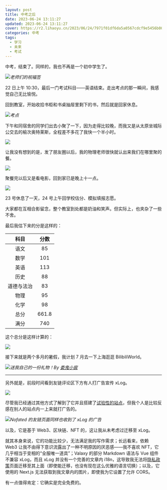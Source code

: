 ```yaml
---
layout: post
title: 中考之后
date: 2023-06-24 13:11:27
updated: 2023-06-24 13:11:27
cover: https://r2.lihaoyu.cn/2023/06/24/7971f01df6da5a0567cdcf9e5456b009.webp
categories: 中考
tags: 
  - 学习
  - 未来
  - 考试
---
```

中考，结束了。同样的，我也不再是一个初中学生了。

<!-- more -->

![](https://r2.lihaoyu.cn/2023/06/24/a74b5294049206c4e28bd2457f230ae3.webp)_老师们的祝福签_

22 日上午 10:30，最后一门考试科目——英语结束。走出考点的那一瞬间，我感觉自己无比愉悦。

回到教室，开始收拾书柜和书桌抽屉里剩下的书，然后就是回家休息。

![](https://r2.lihaoyu.cn/2023/06/24/12b78b88be4832814ccd6183ea3f9f2b.webp)_考点_

下午和同宿舍的同学们出去小聚了一下，因为走得比较晚，而我又是从太原坐城际公交去的榆次奥特莱斯，全程差不多花了我快一个半小时。

![](https://r2.lihaoyu.cn/2023/06/24/0bcfaadfdc9e771463ec4bbef39af0d4.webp)

让我没有想到的是，发了朋友圈以后，我的物理老师很快就认出来我们在哪里聚的餐。

![](https://r2.lihaoyu.cn/2023/06/24/27181d316698205e5ed6fa66ba8c65d9.webp)

聚餐完以后又是看电影，回到家已是晚上十一点。

![](https://r2.lihaoyu.cn/2023/06/24/c8ec77c275b2a938718f89a6a564a28c.webp)

23 号休息了一天，24 号上午回学校估分、模拟填报志愿。

大家都在互相合影留念，整个教室到处都是奶油和笑声。但实际上，也夹杂了一些不舍。

最后我估下来的分是这样的：

|  **科目**  | **分数** |
|:----------:|:--------:|
|    语文    |    85    |
|    数学    |    101   |
|    英语    |    113   |
|    历史    |    88    |
| 道德与法治 |    83    |
|    物理    |    95    |
|    化学    |    98    |
|    总分    |   661.8  |
|    满分    |    740   |

这个总分是这样计算的：

![](https://r2.lihaoyu.cn/2023/06/24/36fe92f922af1cc1053008591a0c6d31.webp)

接下来就是两个多月的暑假，我计划 7 月去一下上海逛逛 BilibiliWorld。

![](https://r2.lihaoyu.cn/2023/06/24/7971f01df6da5a0567cdcf9e5456b009.webp)_送我自己的一份礼物！By [委鬼小宸](https://space.bilibili.com/66774358)_

---

另外就是，前段时间看到友链评论区下方有人打广告宣传 xLog。

![](https://r2.lihaoyu.cn/2023/06/24/59c750d060369e6a089868da6007e4f4.webp)

尽管我已经通过其他方式了解到了它并且搭建了[试验性的站点](https://decentralized.lihaoyu.cn)，但我个人是比较反感在别人的站点内一上来就打广告的。

![](https://r2.lihaoyu.cn/2023/06/24/69bf7295efd2cc385cd8cb3b21ec0fe3.webp)_Nofated 的友链页面同样也收到了 xLog 的广告_

以及，它是基于 Web3、区块链、NFT 的，这让我从未考虑过迁移至 xLog。

就其本身来说，它的功能比较少，无法满足我的写作需求；长远看来，依赖 Web3 让我不由得下意识流露出了一种不明原因的厌恶感——我不喜欢 NFT，它几乎相当于变相的“全服唯一道具”；Valaxy 的部分 Markdown 语法与 Vue 组件不兼容 xLog，而且 xLog 并没有一个完善的文章内 i18n，这导致我无法将[隐私政策](/policies/privacy)页面迁移至其上面（即使能迁移，也没有现在这么优雅的语言切换）；以及，它使用的 Next.js 无法获取到我文章内的图片，即使我为它设置了允许 CORS。

有一点值得肯定：它确实是完全免费的。